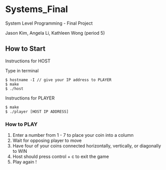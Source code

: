 # Systems_Final
System Level Programming - Final Project

Jason Kim, Angela Li, Kathleen Wong (period 5)

## How to Start

Instructions for HOST

Type in terminal
```
$ hostname -I // give your IP address to PLAYER
$ make
$ ./host
```
Instructions for PLAYER
```
$ make
$ ./player [HOST IP ADDRESS]
```

### How to PLAY

1. Enter a number from 1 - 7 to place your coin into a column
2. Wait for opposing player to move
3. Have four of your coins connected horizontally, vertically, or diagonally to WIN
4. Host should press control + c to exit the game
5. Play again !
